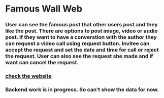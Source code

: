 # Famous Wall Web

### User can see the famous post that other users post and they like the post. There are options to post image, video or audio post. If they want to have a converstion with the author they can request a video call using request button. Invitee can accept the request and set the date and time for call or reject the request. User can also see the request she made and if want can cancel the request.

### [check the website](https://fwall.surge.sh) 

### Backend work is in progress. So can't show the data for now.
